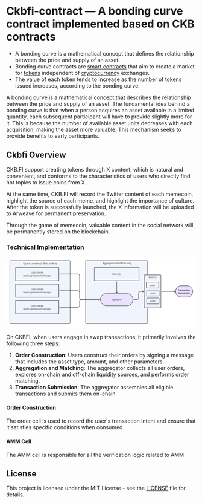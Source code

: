 # **Ckbfi-contract — A bonding curve contract implemented based on CKB contracts**

- A bonding curve is a mathematical concept that defines the relationship between the price and supply of an asset.
- Bonding curve contracts are [smart contracts](https://www.coinbase.com/learn/crypto-basics/what-is-a-smart-contract) that aim to create a market for [tokens](https://www.coinbase.com/learn/crypto-basics/what-is-a-token) independent of [cryptocurrency](https://www.coinbase.com/learn/crypto-basics/what-is-cryptocurrency) exchanges.
- The value of each token tends to increase as the number of tokens issued increases, according to the bonding curve.



A bonding curve is a mathematical concept that describes the relationship between the price and supply of an asset. The fundamental idea behind a bonding curve is that when a person acquires an asset available in a limited quantity, each subsequent participant will have to provide slightly more for it. This is because the number of available asset units decreases with each acquisition, making the asset more valuable. This mechanism seeks to provide benefits to early participants.

## Ckbfi Overview

CKB.FI support creating tokens through X content, which is natural and convenient, and conforms to the characteristics of users who directly find hot topics to issue coins from X. 

At the same time, CKB.FI will record the Twitter content of each memecoin, highlight the source of each meme, and highlight the importance of culture. After the token is successfully launched, the X  information will be uploaded to Arweave for permanent preservation. 

Through the game of memecoin, valuable content in the social network will be permanently stored on the blockchain.



### Technical Implementation

![image-20241219170908341](https://github.com/ckbfi/ckbfi-contract/blob/main/asset/image-20241219170908341.png?raw=true)

On CKBFI, when users engage in swap transactions, it primarily involves the following three steps:

1. **Order Construction**: Users construct their orders by signing a message that includes the asset type, amount, and other parameters.
2. **Aggregation and Matching**: The aggregator collects all user orders, explores on-chain and off-chain liquidity sources, and performs order matching.
3. **Transaction Submission**: The aggregator assembles all eligible transactions and submits them on-chain.





#### Order Construction

The order cell is used to record the user's transaction intent and ensure that it satisfies specific conditions when consumed.



#### AMM Cell

The AMM cell is responsible for all the verification logic related to AMM

## License

This project is licensed under the MIT License - see the [LICENSE](LICENSE) file for details.



